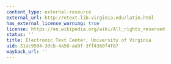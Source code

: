 ```yaml
---
content_type: external-resource
external_url: http://etext.lib.virginia.edu/latin.html
has_external_license_warning: true
license: https://en.wikipedia.org/wiki/All_rights_reserved
status: ''
title: Electronic Text Center, University of Virginia
uid: 31ac9504-3dcb-4a50-aa9f-3ff4380f4f87
wayback_url: ''
---
```

